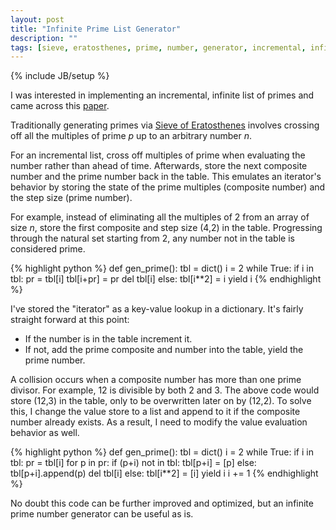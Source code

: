 ```yaml
---
layout: post
title: "Infinite Prime List Generator"
description: ""
tags: [sieve, eratosthenes, prime, number, generator, incremental, infinite, list, python]
---
```

{% include JB/setup %}

I was interested in implementing an incremental, infinite list of primes and came across this [paper][jfp].

Traditionally generating primes via [Sieve of Eratosthenes][sieve] involves crossing off all the multiples of prime *p* up to an arbitrary number *n*.

For an incremental list, cross off multiples of prime when evaluating the number rather than ahead of time. Afterwards, store the next composite number and the prime number back in the table. This emulates an iterator's behavior by storing the state of the prime multiples (composite number) and the step size (prime number).

For example, instead of eliminating all the multiples of 2 from an array of size *n*, store the first composite and step size (4,2) in the table. Progressing through the natural set starting from 2, any number not in the table is considered prime.

{% highlight python %}
def gen_prime():
    tbl = dict()
    i = 2
    while True:
        if i in tbl:
            pr = tbl[i]
            tbl[i+pr] = pr
            del tbl[i]
        else:
            tbl[i**2] = i
            yield i
{% endhighlight %}

I've stored the "iterator" as a key-value lookup in a dictionary. It's fairly straight forward at this point:

- If the number is in the table increment it.
- If not, add the prime composite and number into the table, yield the prime number.

A collision occurs when a composite number has more than one prime divisor. For example, 12 is divisible by both 2 and 3. The above code would store (12,3) in the table, only to be overwritten later on by (12,2). To solve this, I change the value store to a list and append to it if the composite number already exists. As a result, I need to modify the value evaluation behavior as well.

{% highlight python %}
def gen_prime():
    tbl = dict()
    i = 2
    while True:
        if i in tbl:
            pr = tbl[i]
            for p in pr:
                if (p+i) not in tbl:
                    tbl[p+i] = [p]
                else:
                    tbl[p+i].append(p)
            del tbl[i]
        else:
            tbl[i**2] = [i]
            yield i
        i += 1
{% endhighlight %}

No doubt this code can be further improved and optimized, but an infinite prime number generator can be useful as is.

[sieve]: https://en.wikipedia.org/wiki/Sieve_of_Eratosthenes
[jfp]: http://www.cs.hmc.edu/~oneill/papers/Sieve-JFP.pdf
